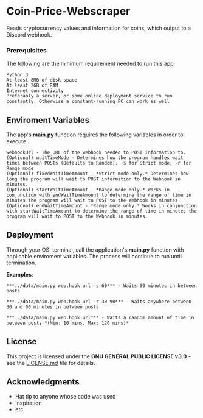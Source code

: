 # Coin-Price-Webscraper
Reads cryptocurrency values and information for coins, which output to a Discord webhook.

### Prerequisites

The following are the minimum requirement needed to run this app:
```
Python 3
At least 8MB of disk space
At least 2GB of RAM
Internet connectivity
Preferably a server, or some online deployment service to run constantly. Otherwise a constant-running PC can work as well
```

## Enviroment Variables

The app's **main.py** function requires the following variables in order to execute:
```
webhookUrl - The URL of the webhook needed to POST information to.
(Optional) waitTimeMode - Determines how the program handles wait times between POSTs (Defaults to Random). -s for Strict mode, -r for Range mode
(Optional) fixedWaitTimeAmount - *Strict mode only.* Determines how long the program will wait to POST information to the Webhook in minutes.
(Optional) startWaitTimeAmount - *Range mode only.* Works in conjunction with endWaitTimeAmount to determine the range of time in minutes the program will wait to POST to the Webhook in minutes.
(Optional) endWaitTimeAmount - *Range mode only.* Works in conjunction with startWaitTimeAmount to determine the range of time in minutes the program will wait to POST to the Webhook in minutes.
```

## Deployment

Through your OS' terminal, call the application's **main.py** function with applicable enviroment variables. The process will continue to run until termination.

__Examples__:

	***../data/main.py web.hook.url -s 60*** - Waits 60 minutes in between posts
	
	***../data/main.py web.hook.url -r 30 90*** - Waits anywhere between 30 and 90 minutes in between posts
	
	***../data/main.py web.hook.url*** - Waits a random amount of time in between posts *(Min: 10 mins, Max: 120 mins)*

## License

This project is licensed under the **GNU GENERAL PUBLIC LICENSE v3.0** - see the [LICENSE.md](LICENSE.md) file for details.

## Acknowledgments

* Hat tip to anyone whose code was used
* Inspiration
* etc
